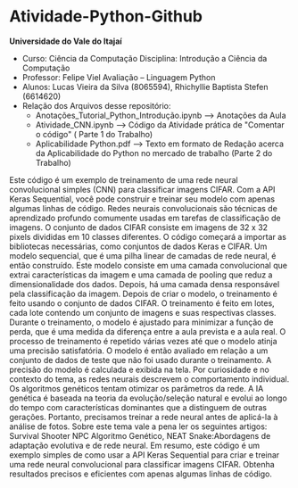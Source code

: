 # Atividade-Python-Github
**Universidade do Vale do Itajaí**                                                
* Curso: Ciência da Computação Disciplina: Introdução a Ciência da Computação          
* Professor: Felipe Viel Avaliação – Linguagem Python            
* Alunos: Lucas Vieira da Silva (8065594), Rhichyllie Baptista Stefen (6614620)
* Relação dos Arquivos desse repositório:
   * Anotações_Tutorial_Python_Introdução.ipynb --> Anotações da Aula
   * Atividade_CNN.ipynb --> Código da Atividade prática de "Comentar o código" ( Parte 1 do Trabalho)
   * Aplicabilidade Python.pdf --> Texto em formato de Redação acerca da Aplicabilidade do Python no mercado de trabalho (Parte 2 do Trabalho)

                  
Este código é um exemplo de treinamento de uma rede neural convolucional simples
(CNN) para classificar imagens CIFAR. Com a API Keras Sequential, você pode construir e
treinar seu modelo com apenas algumas linhas de código.
Redes neurais convolucionais são técnicas de aprendizado profundo comumente usadas
em tarefas de classificação de imagens. O conjunto de dados CIFAR consiste em imagens
de 32 x 32 pixels divididas em 10 classes diferentes.
O código começará a importar as bibliotecas necessárias, como conjuntos de dados
Keras e CIFAR. Um modelo sequencial, que é uma pilha linear de camadas de rede neural,
é então construído.
Este modelo consiste em uma camada convolucional que extrai características da
imagem e uma camada de pooling que reduz a dimensionalidade dos dados. Depois, há
uma camada densa responsável pela classificação da imagem.
Depois de criar o modelo, o treinamento é feito usando o conjunto de dados CIFAR. O
treinamento é feito em lotes, cada lote contendo um conjunto de imagens e suas
respectivas classes. Durante o treinamento, o modelo é ajustado para minimizar a função
de perda, que é uma medida da diferença entre a aula prevista e a aula real. O processo de
treinamento é repetido várias vezes até que o modelo atinja uma precisão satisfatória.
O modelo é então avaliado em relação a um conjunto de dados de teste que não foi
usado durante o treinamento. A precisão do modelo é calculada e exibida na tela.
Por curiosidade e no contexto do tema, as redes neurais descrevem o comportamento
individual. Os algoritmos genéticos tentam otimizar os parâmetros da rede. A IA genética é
baseada na teoria da evolução/seleção natural e evolui ao longo do tempo com
características dominantes que a distinguem de outras gerações. Portanto, precisamos
treinar a rede neural antes de aplicá-la à análise de fotos. Sobre este tema vale a pena ler
os seguintes artigos: Survival Shooter NPC Algoritmo Genético, NEAT Snake:Abordagens
de adaptação evolutiva e de rede neural.
Em resumo, este código é um exemplo simples de como usar a API Keras Sequential
para criar e treinar uma rede neural convolucional para classificar imagens CIFAR. Obtenha
resultados precisos e eficientes com apenas algumas linhas de código.
